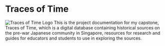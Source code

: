 # Traces of Time
![Traces of Time Logo](http://ctsdh.org/tracesoftime/wp-content/uploads/2021/03/cropped-Traces-of-Time-Logo-1-2.png)
This is the project documentation for my capstone, Traces of Time, which is a digital database containing historical sources 
on the pre-war Japanese community in Singapore, resources for research and guides for educators and students to use in exploring the 
sources.
